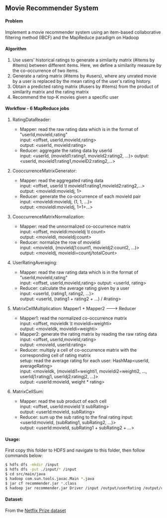 ##  Movie Recommender System

#### Problem
Implement a movie recommender system using an item-based collaborative filtering method (IBCF) and the MapReduce paradigm on Hadoop


#### Algorithm
1. Use users' historical ratings to generate a similarity matrix (#items by #items) between different items. Here, we define a similarity measure by the co-occurrence of two items.
2. Generate a rating matrix (#items by #users), where any unrated movie by a user is replaced by the mean rating of the user's rating history.
3. Obtain a predicted rating matrix (#users by #items) from the product of similarity matrix and the rating matrix
4. Recommend the top-K movies given a specific user


#### Workflow - 6 MapReduce jobs
1. RatingDataReader: 
    - Mapper: read the raw rating data which is in the format of "userId,movieId,rating"  
        input: <offset, userId,movieId,rating>  
        output: <userId, movieId:rating>  
    - Reducer: aggregate the rating data by userId  
        input: <userId, (movieId1:rating1, movieId2:rating2, ...)>
        output: <userId, movieId1:rating1,movieID2:rating2,...>  

2. CooccurrenceMatrixGenerator: 
    - Mapper: read the aggregated rating data  
        input: <offset, userId \t movieId1:rating1,movieId2:rating2,...>  
        output: <movieIdi:movieIdj, 1>  
    - Reducer: generate the co-occurrence of each movieId pair  
        input: <movieIdi:movieIdj, (1, 1, ...)>  
        output: <movieIdi:movieIdj, 1+1+...>  
        
3. CooccurrenceMatrixNormalization:
    - Mapper: read the unnormalized co-occurrence matrix  
        input: <offset, movieIdi:movieIdj \t count>  
        output: <movieIdi, movieIdj:count>  
    - Reducer: normalize the row of movieIdi  
        input: <movieIdi, (movieIdj1:count1, movieIdj2:count2, ...)>  
        output: <movieIdj, movieIdi=countj/totalCount>  

4. UserRatingAveraging:  
    - Mapper: read the raw rating data which is in the format of "userId,movieId,rating"  
        input: <offset, userId,movieId,rating>
        output: <userId, rating>
    - Reducer: calculate the average rating given by a user  
        input: <userId, (rating1, rating2, ...)>  
        output: <userId, (rating1 + rating2 + ...) / #rating>

5. MatrixCellMultiplication: Mapper1 + Mapper2 ---> Reducer  
    - Mapper1: read the normalized co-occurrence matrix  
        input: <offset, movieIdk \t movieIdi=weighti>  
        output: <movieIdk, movieIdi=weighti>  
    - Mapper2: generate the rating matrix by reading the raw rating data  
        input: <offset, userId,movieId,rating>  
        output: <movieId, userId:rating>   
    - Reducer: multiply a cell of co-occurrence matrix with the corresponding cell of rating matrix  
        setup: read the average rating for each user: HashMap<userId, averageRating>  
        input: <movieIdk, (movieIdi1=weighti1, movieIdi2=weighti2, ..., userIdj1:ratingj1, userIdj2:ratingj2, ...)>  
        output: <userId:movieId, weight * rating>  
    
6. MatrixCellSum: 
    - Mapper: read the sub product of each cell  
        input: <offset, userId:movieId \t subRating>    
        output: <userId:movieId, subRating>  
    - Reducer: sum up the sub rating to the final rating
        input: <userId:movieId, (subRating1, subRating2, ...)>  
        output: <userId:movieId, subRating1 + subRating2 + ...>  
        

#### Usage:
First copy this folder to HDFS and navigate to this folder, then follow commands below:
```bash
$ hdfs dfs -mkdir /input
$ hdfs dfs -put ./input/* /input
$ cd src/main/java
$ hadoop com.sun.tools.javac.Main *.java
$ jar cf recommender.jar *.class
$ hadoop jar recommender.jar Driver /input /output/userRating /output/cooccurrenceGenerator /output/cooccurrenceNormal /output/userAverageRating /output/cellMultiplication /output/cellSum
```

#### Dataset:
From the [Netflix Prize dataset](https://www.kaggle.com/netflix-inc/netflix-prize-data)

